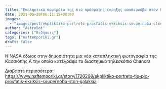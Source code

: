 ```yaml
---
title: "Εκπληκτικό πορτρέτο της πιο πρόσφατης έκρηξης σουπερνόβα στον Γαλαξία"
date: 2021-05-20T06:11:15+00:00
images:
  - "images/post/ekpliktiko-portreto-prosfatis-ekriksis-soupernoba-ston-galaksia.jpg"
author: "AstroBot"
categories: ["Ειδήσεις"]
tags: ["naftemporiki.gr"]
draft: false
---
```


Η NASA έδωσε στην δημοσιότητα μια νέα καταπληκτική φωτογραφία της Κασσιόπης Α την οποία κατέγραψε το διαστημικό τηλεσκόπιο Chandra

Διαβάστε περισσότερα: https://www.naftemporiki.gr/story/1720268/ekpliktiko-portreto-tis-pio-prosfatis-ekriksis-soupernoba-ston-galaksia
